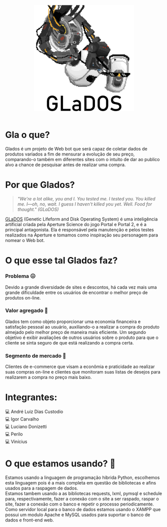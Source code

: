 ﻿<div align="center">
    <img src="./glados.png" width="320" />
    <div height="50"></div>
</div>

<br>

# Gla o que?

Glados é um projeto de Web bot que será capaz de coletar dados de produtos variados a fim de mensurar a evolução de seu preço, comparando-o também em diferentes sites com o intuito de dar ao publico alvo a chance de pesquisar antes de realizar uma compra.

# Por que Glados?

> *"We're a lot alike, you and I. You tested me. I tested you. You killed me. I—oh, no, wait. I guess I haven't killed you yet. Well. Food for thought." (GLaDOS)*

[GLaDOS](https://half-life.fandom.com/wiki/GLaDOS) (Genetic Lifeform and Disk Operating System) é uma inteligência artificial criada pela Aperture Science do jogo Portal e Portal 2, e é a principal antagonista. Ela é responsável pela manutenção e pelos testes realizados na Aperture e tomamos como inspiração seu personagem para nomear o Web bot.

# O que esse tal Glados faz?

### Problema 😖

Devido a grande diversidade de sites e descontos, há cada vez mais uma grande dificuldade entre os usuários de encontrar o melhor preço de produtos on-line.

### Valor agregado 💸

Glados tem como objeto proporcionar uma economia financeira e satisfação pessoal ao usuário, auxiliando-o a realizar a compra do produto almejado pelo melhor preço de maneira mais eficiente. Um segundo objetivo é exibir avaliações de outros usuários sobre o produto para que o cliente se sinta seguro de que está realizando a compra certa.

### Segmento de mercado 💼

Clientes de e-commerce que visam a econômia e praticidade ao realizar suas compras on-line e clientes que monitoram suas listas de desejos para realizarem a compra no preço mais baixo.

# Integrantes:

:computer: André Luiz Dias Custodio <br>
:computer: Igor Carvalho <br>
:computer: Luciano Donizetti <br>
:computer: Perilo <br>
:computer: Vinícius <br>


# O que estamos usando? 🤔

Estamos usando a linguagem de programação hibrida Python, escolhemos esta linguagem pois é a mais completa em questão de bibliotecas e afins usados para a raspagem de dados.<br>
Estamos tambem usando a as bibliotecas requests, lxml, pymsql e schedule para, respectivamente, fazer a conexão com o site a ser raspado, raspar o site, fazer a conexão com o banco e repetir o processo periodicamente.<br>
Como servidor local para o banco de dados estamos usando o XAMPP que possui um modulo Apache e MySQL usados para suportar o banco de dados e front-end web.<br>

